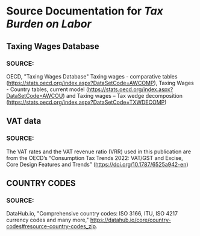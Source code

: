 # Source Documentation for _Tax Burden on Labor_

## **Taxing Wages Database**

### **SOURCE:**

OECD, "Taxing Wages Database"
Taxing wages - comparative tables (https://stats.oecd.org/index.aspx?DataSetCode=AWCOMP), 
Taxing Wages - Country tables, current model (https://stats.oecd.org/index.aspx?DataSetCode=AWCOU) and Taxing wages – Tax wedge decomposition (https://stats.oecd.org/index.aspx?DataSetCode=TXWDECOMP)

## **VAT data**

### **SOURCE:**

The VAT rates and the VAT revenue ratio (VRR) used in this publication are from the OECD’s “Consumption Tax Trends 2022: VAT/GST and Excise, Core Design Features and Trends” (https://doi.org/10.1787/6525a942-en)

## **COUNTRY CODES**

### **SOURCE:**

DataHub.io, "Comprehensive country codes: ISO 3166, ITU, ISO 4217 currency codes and many more," https://datahub.io/core/country-codes#resource-country-codes_zip.
